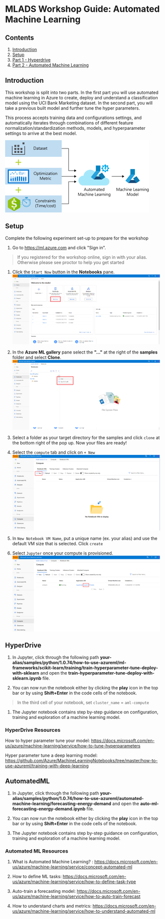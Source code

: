 # MLADS Workshop Guide: Automated Machine Learning
## Contents
1. [Introduction](#Introduction)
1. [Setup](#Setup)
1. [Part 1 - Hyperdrive](#HyperDrive)
1. [Part 2 - Automated Machine Learning](#AutomatedML)


## Introduction
This workshop is split into two parts. In the first part you will use automated machine learning in Azure to create, deploy and understand a classification model using the UCI Bank Marketing dataset. In the second part, you will take a previous built model and further tune the hyper parameters.

This process accepts training data and configurations settings, and automatically iterates through combinations of different feature normalization/standardization methods, models, and hyperparameter settings to arrive at the best model.

![Automated ML Flow](./Images/AutoML-Flow-Chart.png)

## Setup

Complete the following experiment set-up to prepare for the workshop
1. Go to https://ml.azure.com and click "Sign in".
>If you registered for the workshop online, sign in with your alias. Otherwise please see  proctor to help you get started


1. Click the `Start Now` button in the **Notebooks** pane.
![Start Now](./Images/notebook-startnow.png)

1. In the **Azure ML gallery** pane select the **"..."** at the right of the **samples** folder and select **Clone**.
![Clone Samples](./Images/clone-samples.png)

1. Select a folder as your target directory for the samples and click `clone` at the bottom right of the pop up. Now your files are ready!

1. Select the `compute` tab and click on `+ New`
![New VM](./Images/newVM.PNG)

1. In `New Notebook VM Name`, put a unique name (ex. your alias) and use the default VM size that is selected. Click `create`

1. Select `Jupyter` once your compute is provisioned.
![New VM](./Images/target-dir.PNG)


## HyperDrive

1. In Jupyter, click through the following path **your-alias/samples/python/1.0.74/how-to-use-azureml/ml-frameworks/scikit-learn/training/train-hyperparameter-tune-deploy-with-sklearn** and open the **train-hyperparameter-tune-deploy-with-sklearn.ipynb** file.

1. You can now run the notebook either by clicking the **play** icon in the top bar or by using **Shift+Enter** in the code cells of the notebook.

> In the third cell of your notebook, set `cluster_name` = `aml-compute`

1. The Jupyter notebook contains step by-step guidance on configuration, training and exploration of a machine learning model. 

### HyperDrive Resources
How to hyper parameter tune your model: https://docs.microsoft.com/en-us/azure/machine-learning/service/how-to-tune-hyperparameters
 

Hyper parameter tune a deep learning model: https://github.com/Azure/MachineLearningNotebooks/tree/master/how-to-use-azureml/training-with-deep-learning 

## AutomatedML
    
1. In Jupyter, click through the following path **your-alias/samples/python/1.0.74/how-to-use-azureml/automated-machine-learning/forecasting-energy-demand** and open the **auto-ml-forecasting-energy-demand.ipynb** file.


1. You can now run the notebook either by clicking the **play** icon in the top bar or by using **Shift+Enter** in the code cells of the notebook.

1. The Jupyter notebook contains step by-step guidance on configuration, training and exploration of a machine learning model. 


### Automated ML Resources

1. What is Automated Machine Learning? : https://docs.microsoft.com/en-us/azure/machine-learning/service/concept-automated-ml

1. How to define ML tasks: https://docs.microsoft.com/en-us/azure/machine-learning/service/how-to-define-task-type 

1. Auto-train a forecasting model: https://docs.microsoft.com/en-us/azure/machine-learning/service/how-to-auto-train-forecast 

1. How to understand charts and metrics: https://docs.microsoft.com/en-us/azure/machine-learning/service/how-to-understand-automated-ml 
